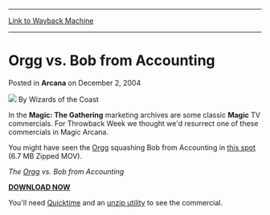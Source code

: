 
---
[Link to Wayback Machine](https://web.archive.org/web/20210429031732/https://magic.wizards.com/en/articles/archive/arcana/orgg-vs-bob-accounting-2004-12-02)

[_metadata_:author]:- "Wizards of the Coast"
[_metadata_:description]:- "In the Magic: The Gathering marketing archives are some classic Magic TV commercials. For Throwback Week we thought we'd resurrect one of these commercials in Magic Arcana. You might have seen the Orgg squashing Bob from Accounting in this spot (6.7 MB Zipped MOV). The Orgg vs. Bob from Accounting DOWNLOAD NOW You'll need Quicktime and an unzip utility to see the commercial."
[_metadata_:generator]:- "Drupal 7 (http://drupal.org)"
[_metadata_:node]:- "607871"
[_metadata_:publish_date]:- "2004-12-02"
[_metadata_:source]:- "div-main-content"
[_metadata_:title]:- "Orgg vs. Bob from Accounting"
[_metadata_:wayback_capture_timestamp]:- "2021-04-29 03:17:32"
[_metadata_:wayback_raw_url]:- "https://web.archive.org/web/20210429031732id_/https://magic.wizards.com/en/articles/archive/arcana/orgg-vs-bob-accounting-2004-12-02"
[_metadata_:wayback_url]:- "https://magic.wizards.com/en/articles/archive/arcana/orgg-vs-bob-accounting-2004-12-02"
---


Orgg vs. Bob from Accounting
============================



 Posted in **Arcana**
 on December 2, 2004 






![](https://media.magic.wizards.com/styles/auth_small/public/images/person/wizards_author.jpg)
By Wizards of the Coast











In the **Magic: The Gathering** marketing archives are some classic **Magic** TV commercials. For Throwback Week we thought we'd resurrect one of these commercials in Magic Arcana. 


You might have seen the [Orgg](http://gatherer.wizards.com/Pages/Card/Details.aspx?name=Orgg) squashing Bob from Accounting in [this spot](http://archive.wizards.com/Magic/Magazine/Article.aspx?x=magic/images/ads/MTG_Commercial_Orgg.zip) (6.7 MB Zipped MOV). 



  
*The [Orgg](http://gatherer.wizards.com/Pages/Card/Details.aspx?name=Orgg) vs. Bob from Accounting*
  
  
**[DOWNLOAD NOW](http://archive.wizards.com/Magic/Magazine/Article.aspx?x=magic/images/ads/MTG_Commercial_Orgg.zip)**



You'll need [Quicktime](http://www.quicktime.com) and an [unzip utility](http://www.winzip.com) to see the commercial.







